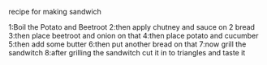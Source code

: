 recipe for making sandwich

1:Boil the Potato and Beetroot
2:then apply chutney and sauce on 2 bread
3:then place beetroot and onion on that
4:then place potato and cucumber
5:then add some butter
6:then put another bread on that 
7:now grill the sandwitch
8:after grilling the sandwitch cut it in to triangles and taste it